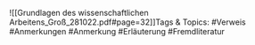 
![[Grundlagen des wissenschaftlichen Arbeitens_Groß_281022.pdf#page=32]]Tags & Topics:
   #Verweis
   #Anmerkungen
   #Anmerkung
   #Erläuterung
   #Fremdliteratur